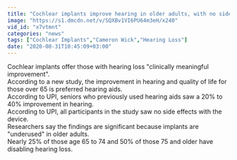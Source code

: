 ```yaml
---
title: "Cochlear implants improve hearing in older adults, with no side effects, study finds"
image: "https://s1.dmcdn.net/v/SQXBv1VI6PU64m3eH/x240"
vid_id: "x7vtmnt"
categories: "news"
tags: ["Cochlear Implants","Cameron Wick","Hearing Loss"]
date: "2020-08-31T10:45:09+03:00"
---
```

Cochlear implants offer those with hearing loss &quot;clinically meaningful improvement&quot;.  <br>According to a new study, the improvement in hearing and quality of life for those over 65 is preferred hearing aids.  <br>According to UPI, seniors who previously used hearing aids saw a 20% to 40% improvement in hearing.  <br>According to UPI, all participants in the study saw no side effects with the device.  <br>Researchers say the findings are significant because implants are &quot;underused&quot; in older adults.  <br>Nearly 25% of those age 65 to 74 and 50% of those 75 and older have disabling hearing loss.
